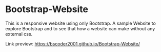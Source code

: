 # Bootstrap-Website
This is a responsive website using only Bootstrap. A sample Website to explore Bootstrap and to see that how a website can make without any external css. 

Link preview: https://bscoder2001.github.io/Bootstrap-Website/
